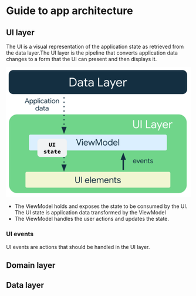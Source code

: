 # Guide to app architecture

## UI layer

The UI is a visual representation of the application state as retrieved from the data layer.The UI layer is the pipeline that converts application data changes to a form that the UI can present and then displays it.

![](<../../../../.gitbook/assets/image (7).png>)

* The ViewModel holds and exposes the state to be consumed by the UI. The UI state is application data transformed by the ViewModel
* The ViewModel handles the user actions and updates the state.

### UI events

UI events are actions that should be handled in the UI layer.

## Domain layer

## Data layer

##
